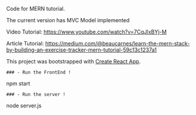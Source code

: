 Code for MERN tutorial.

The current version has MVC Model implemented

Video Tutorial: https://www.youtube.com/watch?v=7CqJlxBYj-M

Article Tutorial: https://medium.com/@beaucarnes/learn-the-mern-stack-by-building-an-exercise-tracker-mern-tutorial-59c13c1237a1

This project was bootstrapped with [Create React App](https://github.com/facebook/create-react-app).
```
### - Run the FrontEnd !
```
npm start
```
### - Run the server !
```
node server.js 
```
